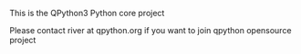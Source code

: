 This is the QPython3 Python core project

Please contact river at qpython.org if you want to join qpython opensource project
